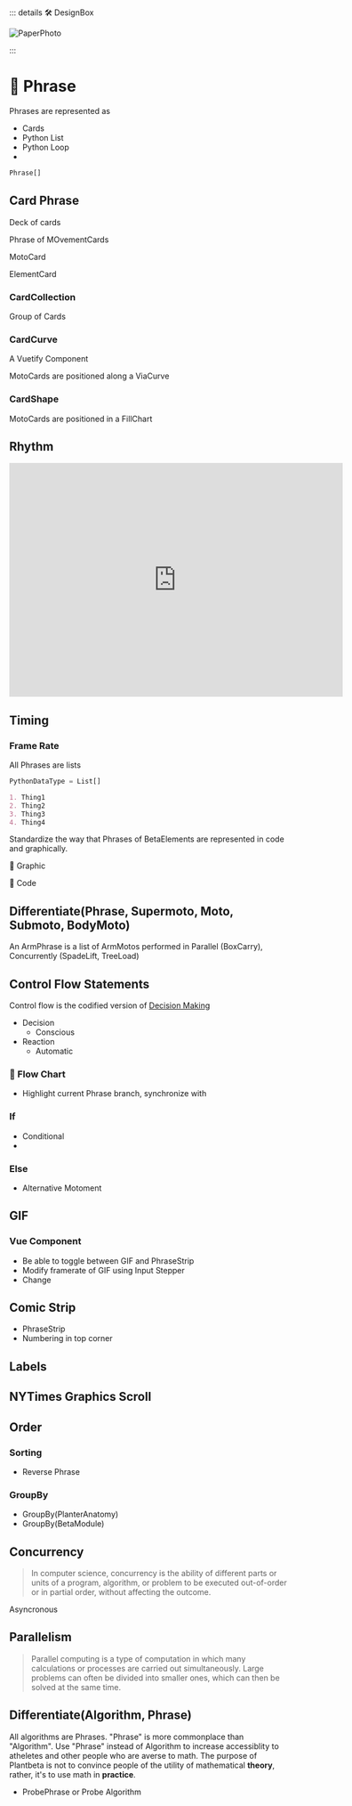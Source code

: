 ::: details 🛠 <dev>DesignBox</dev> 

![PaperPhoto](/PaperPhoto/0017.jpg)


:::

# 🔷 Phrase

Phrases are represented as 
- Cards
- Python List
- Python Loop
- 



```py
Phrase[]
```


## Card Phrase

Deck of cards

Phrase of MOvementCards

MotoCard

ElementCard

### CardCollection

Group of Cards

### CardCurve

A Vuetify Component

MotoCards are positioned along a ViaCurve 

### CardShape

MotoCards are positioned in a FillChart

## Rhythm

<iframe width="600" height="420" src="https://www.youtube.com/embed/2UphAzryVpY" title="A different way to visualize rhythm - John Varney" frameborder="0" allow="accelerometer; autoplay; clipboard-write; encrypted-media; gyroscope; picture-in-picture; web-share" allowfullscreen></iframe>

## Timing

### Frame Rate




All Phrases are lists 

```py
PythonDataType = List[]
```

```md
1. Thing1
2. Thing2
3. Thing3
4. Thing4

```

Standardize the way that Phrases of BetaElements are represented in code and graphically. 

💜 Graphic

🔷 Code

## Differentiate(Phrase, Supermoto, Moto, Submoto, BodyMoto)

An ArmPhrase is a list of ArmMotos performed in Parallel (BoxCarry), Concurrently (SpadeLift, TreeLoad)



## Control Flow Statements

Control flow is the codified version of [Decision Making](/reference/Neuro/Decision/Overview)

- Decision
    - Conscious
- Reaction
    - Automatic

### 💜 Flow Chart

- Highlight current Phrase branch, synchronize with 

### If

- Conditional
- 

### Else

- Alternative Motoment

## GIF

### Vue Component
- Be able to toggle between GIF and PhraseStrip
- Modify framerate of GIF using Input Stepper
- Change 


## Comic Strip

- PhraseStrip
- Numbering in top corner


## Labels

## NYTimes Graphics Scroll

## Order

### Sorting

- Reverse Phrase

### GroupBy

- GroupBy(PlanterAnatomy)
- GroupBy(BetaModule)

## Concurrency

> In computer science, concurrency is the ability of different parts or units of a program, algorithm, or problem to be executed out-of-order or in partial order, without affecting the outcome. 

Asyncronous

## Parallelism

> Parallel computing is a type of computation in which many calculations or processes are carried out simultaneously. Large problems can often be divided into smaller ones, which can then be solved at the same time.

## Differentiate(Algorithm, Phrase)

All algorithms are Phrases. "Phrase" is more commonplace than "Algorithm". Use "Phrase" instead of Algorithm to increase accessiblity to atheletes and other people who are averse to math. The purpose of Plantbeta is not to convince people of the utility of mathematical **theory**, rather, it's to use math in **practice**.

- ProbePhrase or Probe Algorithm








